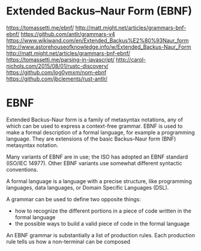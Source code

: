 # Extended Backus–Naur Form (EBNF)

https://tomassetti.me/ebnf/
http://matt.might.net/articles/grammars-bnf-ebnf/
https://github.com/antlr/grammars-v4
https://www.wikiwand.com/en/Extended_Backus%E2%80%93Naur_form
http://www.astorehouseofknowledge.info/w/Extended_Backus-Naur_Form
http://matt.might.net/articles/grammars-bnf-ebnf/
https://tomassetti.me/parsing-in-javascript/
http://carol-nichols.com/2015/08/01/rustc-discovery/
https://github.com/log0ymxm/nom-ebnf
https://github.com/jbclements/rust-antlr/


# EBNF
Extended Backus-Naur form is a family of metasyntax notations, any of which can be used to express a context-free grammar. EBNF is used to make a formal description of a formal language, for example a programming language. They are extensions of the basic Backus–Naur form (BNF) metasyntax notation.

Many variants of EBNF are in use; the ISO has adopted an EBNF standard (ISO/IEC 14977). Other EBNF variants use somewhat different syntactic conventions.

A formal language is a language with a precise structure, like programming languages, data languages, or Domain Specific Languages (DSL).

A grammar can be used to define two opposite things:
- how to recognize the different portions in a piece of code written in the formal language
- the possible ways to build a valid piece of code in the formal language

An EBNF grammar is substantially a list of production rules. Each production rule tells us how a non-terminal can be composed

